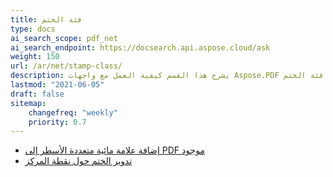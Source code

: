 ```yaml
---
title: فئة الختم
type: docs
ai_search_scope: pdf_net
ai_search_endpoint: https://docsearch.api.aspose.cloud/ask
weight: 150
url: /ar/net/stamp-class/
description: يشرح هذا القسم كيفية العمل مع واجهات Aspose.PDF باستخدام فئة الختم.
lastmod: "2021-06-05"
draft: false
sitemap:
    changefreq: "weekly"
    priority: 0.7
---
```

- [إضافة علامة مائية متعددة الأسطر إلى PDF موجود](/pdf/net/adding-multi-line-watermark-to-existing-pdf/)
- [تدوير الختم حول نقطة المركز](/pdf/net/rotating-stamp-about-the-center-point/)